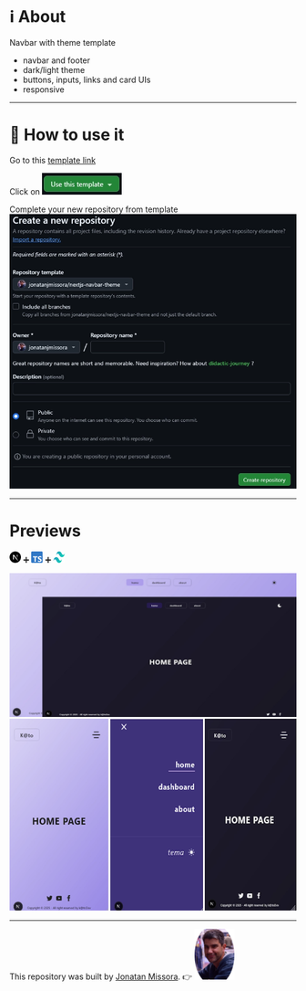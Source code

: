 # ℹ️ About 
Navbar with theme template
  - navbar and footer
  - dark/light theme
  - buttons, inputs, links and card UIs
  - responsive

****************************

# 💯 How to use it

Go to this [template link](https://github.com/jonatanjmissora/nextjs-navbar-theme)

Click on <img src="/public/template-btn.webp" alt="template-icon image"/>

Complete your new repository from template
<img src="/public/template-preferences.webp" alt="template-preferences image"/>

****************************

# Previews

<img src="/public/nextjs-icon.svg" alt="nextjs image" width="20px" height="20px" /> ➕ <img src="/public/typescript-icon.svg" alt="typescript image" width="20px" height="20px" /> ➕ <img src="/public/tailwindcss-icon.svg" alt="tailwind image" width="20px" height="20px" /> 


![alt text](/public/preview-desktop.webp "preview image repository")
![alt text](/public/preview-mobil.webp "preview image repository")


****************************

This repository was built by [Jonatan Missora](https://github.com/jonatanjmissora).  👉  <img src="/public/avatar.png" width="70px" height="auto" alt="avatar image"/>